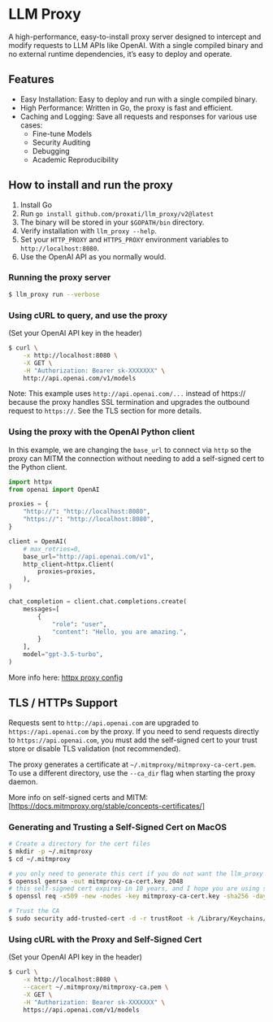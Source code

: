# LLM Proxy
A high-performance, easy-to-install proxy server designed to intercept and modify requests to LLM
APIs like OpenAI. With a single compiled binary and no external runtime dependencies, it’s easy to
deploy and operate.


## Features

* Easy Installation: Easy to deploy and run with a single compiled binary.
* High Performance: Written in Go, the proxy is fast and efficient.
* Caching and Logging: Save all requests and responses for various use cases:
  * Fine-tune Models
  * Security Auditing
  * Debugging
  * Academic Reproducibility

## How to install and run the proxy

1. Install Go
2. Run `go install github.com/proxati/llm_proxy/v2@latest`
3. The binary will be stored in your `$GOPATH/bin` directory.
4. Verify installation with `llm_proxy --help`.
5. Set your `HTTP_PROXY` and `HTTPS_PROXY` environment variables to `http://localhost:8080`.
6. Use the OpenAI API as you normally would.

### Running the proxy server
```bash
$ llm_proxy run --verbose
```

### Using cURL to query, and use the proxy
(Set your OpenAI API key in the header)
```bash
$ curl \
    -x http://localhost:8080 \
    -X GET \
    -H "Authorization: Bearer sk-XXXXXXX" \
    http://api.openai.com/v1/models
```
Note: This example uses `http://api.openai.com/...` instead of https:// because the proxy handles
SSL termination and upgrades the outbound request to `https://`. See the TLS section for more
details.

### Using the proxy with the OpenAI Python client

In this example, we are changing the `base_url` to connect via `http` so the proxy can MITM the
connection without needing to add a self-signed cert to the Python client.

```python
import httpx
from openai import OpenAI

proxies = {
    "http://": "http://localhost:8080",
    "https://": "http://localhost:8080",
}

client = OpenAI(
    # max_retries=0,
    base_url="http://api.openai.com/v1",
    http_client=httpx.Client(
        proxies=proxies,
    ),
)

chat_completion = client.chat.completions.create(
    messages=[
        {
            "role": "user",
            "content": "Hello, you are amazing.",
        }
    ],
    model="gpt-3.5-turbo",
)
```
More info here: [httpx proxy config](https://www.python-httpx.org/advanced/#client-instances)

## TLS / HTTPs Support

Requests sent to `http://api.openai.com` are upgraded to `https://api.openai.com` by the proxy. If
you need to send requests directly to `https://api.openai.com`, you must add the self-signed cert
to your trust store or disable TLS validation (not recommended).

The proxy generates a certificate at `~/.mitmproxy/mitmproxy-ca-cert.pem`. To use a different
directory, use the `--ca_dir` flag when starting the proxy daemon.

More info on self-signed certs and MITM:
[https://docs.mitmproxy.org/stable/concepts-certificates/]


### Generating and Trusting a Self-Signed Cert on MacOS

```bash
# Create a directory for the cert files
$ mkdir -p ~/.mitmproxy
$ cd ~/.mitmproxy

# you only need to generate this cert if you do not want the llm_proxy to generate it for you
$ openssl genrsa -out mitmproxy-ca-cert.key 2048
# this self-signed cert expires in 10 years, and I hope you are using something else by that point
$ openssl req -x509 -new -nodes -key mitmproxy-ca-cert.key -sha256 -days 3650 -out mitmproxy-ca-cert.pem

# Trust the CA
$ sudo security add-trusted-cert -d -r trustRoot -k /Library/Keychains/System.keychain mitmproxy-ca-cert.pem
```

### Using cURL with the Proxy and Self-Signed Cert
(Set your OpenAI API key in the header)
```bash
$ curl \
    -x http://localhost:8080 \
    --cacert ~/.mitmproxy/mitmproxy-ca.pem \
    -X GET \
    -H "Authorization: Bearer sk-XXXXXXX" \
    https://api.openai.com/v1/models
```
